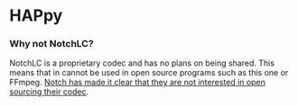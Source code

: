 # HAPpy
 
### Why not NotchLC?
NotchLC is a proprietary codec and has no plans on being shared. This means that in cannot be used in open source programs such as this one or FFmpeg. [Notch has made it clear that they are not interested in open sourcing their codec]([url](https://forum.notch.one/t/command-line-encode-utility/851/13)https://forum.notch.one/t/command-line-encode-utility/851/13).
